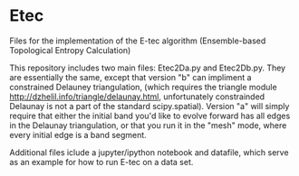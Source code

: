 # Etec
Files for the implementation of the E-tec algorithm (Ensemble-based Topological Entropy Calculation)

This repository includes two main files: Etec2Da.py and Etec2Db.py.  They are essentially the same, except that version "b" can impliment a constrained Delauney triangulation, (which requires the triangle module http://dzhelil.info/triangle/delaunay.html, unfortunately constrainded Delaunay is not a part of the standard scipy.spatial).  Version "a" will simply require that either the initial band you'd like to evolve forward has all edges in the Delaunay triangulation, or that you run it in the "mesh" mode, where every initial edge is a band segment.

Additional files iclude a jupyter/ipython notebook and datafile, which serve as an example for how to run E-tec on a data set.
